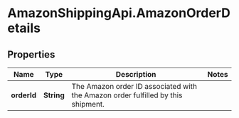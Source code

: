 # AmazonShippingApi.AmazonOrderDetails

## Properties
Name | Type | Description | Notes
------------ | ------------- | ------------- | -------------
**orderId** | **String** | The Amazon order ID associated with the Amazon order fulfilled by this shipment. | 


